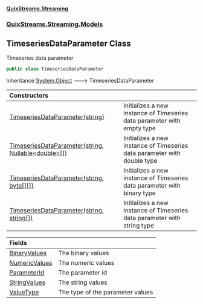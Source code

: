 #### [QuixStreams.Streaming](index.md 'index')
### [QuixStreams.Streaming.Models](QuixStreams.Streaming.Models.md 'QuixStreams.Streaming.Models')

## TimeseriesDataParameter Class

Timeseries data parameter

```csharp
public class TimeseriesDataParameter
```

Inheritance [System.Object](https://docs.microsoft.com/en-us/dotnet/api/System.Object 'System.Object') &#129106; TimeseriesDataParameter

| Constructors | |
| :--- | :--- |
| [TimeseriesDataParameter(string)](TimeseriesDataParameter.TimeseriesDataParameter(string).md 'QuixStreams.Streaming.Models.TimeseriesDataParameter.TimeseriesDataParameter(string)') | Initializes a new instance of Timeseries data parameter with empty type |
| [TimeseriesDataParameter(string, Nullable&lt;double&gt;[])](TimeseriesDataParameter.TimeseriesDataParameter(string,Nullable_double_[]).md 'QuixStreams.Streaming.Models.TimeseriesDataParameter.TimeseriesDataParameter(string, System.Nullable<double>[])') | Initializes a new instance of Timeseries data parameter with double type |
| [TimeseriesDataParameter(string, byte[][])](TimeseriesDataParameter.TimeseriesDataParameter(string,byte[][]).md 'QuixStreams.Streaming.Models.TimeseriesDataParameter.TimeseriesDataParameter(string, byte[][])') | Initializes a new instance of Timeseries data parameter with binary type |
| [TimeseriesDataParameter(string, string[])](TimeseriesDataParameter.TimeseriesDataParameter(string,string[]).md 'QuixStreams.Streaming.Models.TimeseriesDataParameter.TimeseriesDataParameter(string, string[])') | Initializes a new instance of Timeseries data parameter with string type |

| Fields | |
| :--- | :--- |
| [BinaryValues](TimeseriesDataParameter.BinaryValues.md 'QuixStreams.Streaming.Models.TimeseriesDataParameter.BinaryValues') | The binary values |
| [NumericValues](TimeseriesDataParameter.NumericValues.md 'QuixStreams.Streaming.Models.TimeseriesDataParameter.NumericValues') | The numeric values |
| [ParameterId](TimeseriesDataParameter.ParameterId.md 'QuixStreams.Streaming.Models.TimeseriesDataParameter.ParameterId') | The parameter id |
| [StringValues](TimeseriesDataParameter.StringValues.md 'QuixStreams.Streaming.Models.TimeseriesDataParameter.StringValues') | The string values |
| [ValueType](TimeseriesDataParameter.ValueType.md 'QuixStreams.Streaming.Models.TimeseriesDataParameter.ValueType') | The type of the parameter values |
